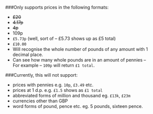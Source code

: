 ###Only supports prices in the following formats:
   - <s>£20
   - 4.17p
   - 4p </s>   
   - 109p
   - `£5.73p` (well, sort of – £5.73 shows up as £5 total) 
   - `£10.00`
   - Will recognise the whole number of pounds of any amount 		with 1 decimal place.
   - Can see how many whole pounds are in an amount of pennies –  
   For example – `109p` will return `£1 total`.
   

###Currently, this will not support:
- prices with pennies e.g. `10p`, `£3.49`  etc. 
- prices at 1 d.p. e.g. `£1.5` shows as `£1 total`
- abbreviated forms of million and thousand eg. `£13k`, `£23m`
- currencies other than GBP
- word forms of pound, pence etc. eg. 5 pounds, sixteen pence.